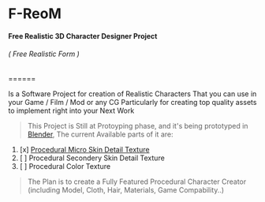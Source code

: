 # F-ReoM
#### Free Realistic 3D Character Designer Project
###### ( Free Realistic Form )
======

Is a Software Project for creation of Realistic Characters That you can use in your Game / Film / Mod or any CG
Particularly for creating top quality assets to implement right into your Next Work

> This Project is Still at Protoyping phase, and it's being prototyped in [Blender](http://blender.org/), The current Available parts of it are:

1. [x] [Procedural Micro Skin Detail Texture](F-ReoM/SkinTetritaryDemo.rar)
2. [ ] Procedural Secondery Skin Detail Texture
3. [ ] Procedural Color Texture

>The Plan is to create a Fully Featured Procedural Character Creator (including Model, Cloth, Hair, Materials, Game Compability..)
